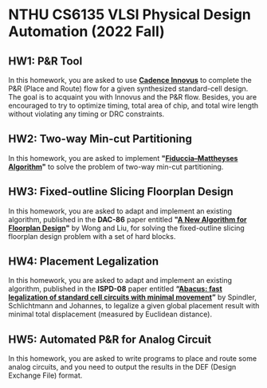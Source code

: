 # NTHU CS6135 VLSI Physical Design Automation (2022 Fall)

## HW1: P&R Tool

In this homework, you are asked to use **[Cadence Innovus](https://www.cadence.com/ko_KR/home/tools/digital-design-and-signoff/soc-implementation-and-floorplanning/innovus-implementation-system.html#)** to complete the P&R (Place and Route) flow for a given synthesized standard-cell design. The goal is to acquaint you with Innovus and the P&R flow. Besides, you are encouraged to try to optimize timing, total area of chip, and total wire length without violating any timing or DRC constraints.

## HW2: Two-way Min-cut Partitioning

In this homework, you are asked to implement **"[Fiduccia–Mattheyses Algorithm](https://limsk.ece.gatech.edu/course/ece6133/project/FM.pdf)"** to solve the problem of two-way min-cut partitioning.

## HW3: Fixed-outline Slicing Floorplan Design

In this homework, you are asked to adapt and implement an existing algorithm, published in the **DAC-86** paper entitled **"[A New Algorithm for Floorplan Design](https://ieeexplore.ieee.org/document/1586075)"** by Wong and Liu, for solving the fixed-outline slicing floorplan design problem with a set of hard blocks.

## HW4: Placement Legalization

In this homework, you are asked to adapt and implement an existing algorithm, published in the **ISPD-08** paper entitled **“[Abacus: fast legalization of standard cell circuits with minimal movement](https://dl.acm.org/doi/10.1145/1353629.1353640)”** by Spindler, Schlichtmann and Johannes, to legalize a given global placement result with minimal total displacement (measured by Euclidean distance).

## HW5: Automated P&R for Analog Circuit

In this homework, you are asked to write programs to place and route some analog circuits, and you need to output the results in the DEF (Design Exchange File) format.
